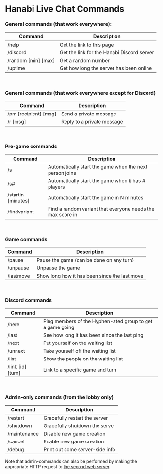 # Hanabi Live Chat Commands

### General commands (that work everywhere):

| Command             | Description
| ------------------- | -----------
| /help               | Get the link to this page
| /discord            | Get the link for the Hanabi Discord server
| /random [min] [max] | Get a random number
| /uptime             | Get how long the server has been online

<br />

### General commands (that work everywhere except for Discord)

| Command               | Description
| --------------------- |------------
| /pm [recipient] [msg] | Send a private message
| /r [msg]              | Reply to a private message

<br />

### Pre-game commands

| Command            | Description
| ------------------ |------------
| /s                 | Automatically start the game when the next person joins
| /s#                | Automatically start the game when it has # players
| /startin [minutes] | Automatically start the game in N minutes
| /findvariant       | Find a random variant that everyone needs the max score in

<br />

### Game commands

| Command   | Description
| --------- | -----------
| /pause    | Pause the game (can be done on any turn)
| /unpause  | Unpause the game
| /lastmove | Show long how it has been since the last move

<br />

### Discord commands

| Command           | Description
| ----------------- |------------
| /here             | Ping members of the Hyphen-ated group to get a game going
| /last             | See how long it has been since the last ping
| /next             | Put yourself on the waiting list
| /unnext           | Take yourself off the waiting list
| /list             | Show the people on the waiting list
| /link [id] [turn] | Link to a specific game and turn

<br />

### Admin-only commands (from the lobby only)

| Command      | Description
| ------------ |------------
| /restart     | Gracefully restart the server
| /shutdown    | Gracefully shutdown the server
| /maintenance | Disable new game creation
| /cancel      | Enable new game creation
| /debug       | Print out some server-side info

Note that admin-commands can also be performed by making the appropriate HTTP request to [the second web server](https://github.com/Zamiell/hanabi-live/blob/master/src/httpLocalhost.go).
